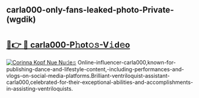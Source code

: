 ## carla000-only-fans​-leaked-photo​-Private-(wgdik)


# <h2><a href="https://mediaupload.pro?title=carla000&ref=git">🔗👉 🔴 carla000-P𝚑ot𝚘𝚜-V𝚒d𝚎o</a></h2>

[![Corinna Kopf Nue Nu𝚍e𝚜](https://i.imgur.com/0qMVB7G.gif)](https://mediaupload.pro?title=carla000&ref=git)
Online-influencer-carla000,known-for-publishing-dance-and-lifestyle-content,-including-performances-and-vlogs-on-social-media-platforms.Brilliant-ventriloquist-assistant-carla000,celebrated-for-their-exceptional-abilities-and-accomplishments-in-assisting-ventriloquists.  